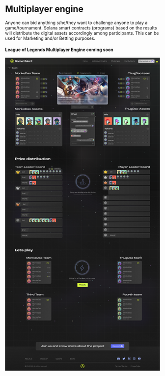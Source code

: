 # Multiplayer engine

Anyone can bid anything s/he/they want to challenge anyone to play a game/tournament. Solana smart contracts (programs) based on the results will distribute the digital assets accordingly among participants. This can be used for Marketing and/or Betting purposes.

#### League of Legends Multiplayer Engine coming soon

![LOL ME design draft](<../.gitbook/assets/Multp engine game.png>)
